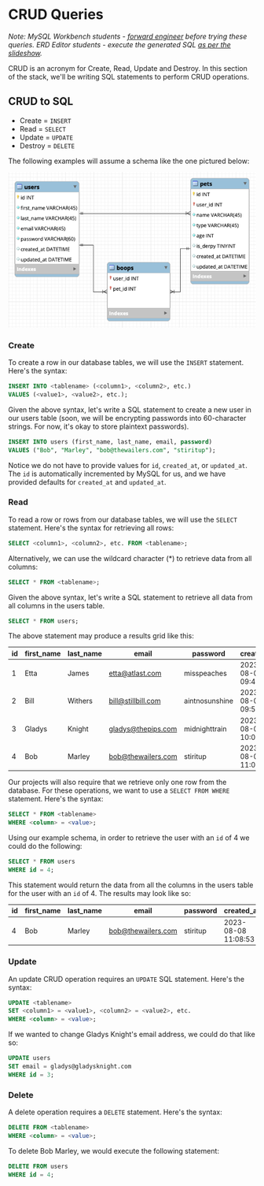 # CRUD Queries

*Note: MySQL Workbench students - [forward engineer](https://login.codingdojo.com/m/506/12462/87402) before trying these queries. ERD Editor students - execute the generated SQL [as per the slideshow](https://docs.google.com/presentation/d/1tY9dmx2ighhSHE5UXNkcMCW89beGezDZv2GGdiWwb74/edit#slide=id.g287d51aab8d_0_383).*

CRUD is an acronym for Create, Read, Update and Destroy. In this section of the stack, we'll be writing SQL statements to perform CRUD operations.

## CRUD to SQL

- Create = `INSERT`
- Read = `SELECT`
- Update = `UPDATE`
- Destroy = `DELETE`

The following examples will assume a schema like the one pictured below:

![Boops ERD](./erd.png)

### Create
To create a row in our database tables, we will use the `INSERT` statement. Here's the syntax:

```sql
INSERT INTO <tablename> (<column1>, <column2>, etc.)
VALUES (<value1>, <value2>, etc.);
```

Given the above syntax, let's write a SQL statement to create a new user in our users table (soon, we will be encrypting passwords into 60-character strings. For now, it's okay to store plaintext passwords).

```sql
INSERT INTO users (first_name, last_name, email, password)
VALUES ("Bob", "Marley", "bob@thewailers.com", "stiritup");
```

Notice we do not have to provide values for `id`, `created_at`, or `updated_at`. The `id` is automatically incremented by MySQL for us, and we have provided defaults for `created_at` and `updated_at`.

### Read
To read a row or rows from our database tables, we will use the `SELECT` statement. Here's the syntax for retrieving all rows:

```sql
SELECT <column1>, <column2>, etc. FROM <tablename>;
```

Alternatively, we can use the wildcard character (*) to retrieve data from all columns:

```sql
SELECT * FROM <tablename>;
```

Given the above syntax, let's write a SQL statement to retrieve all data from all columns in the users table.

```sql
SELECT * FROM users;
```

The above statement may produce a results grid like this:

| id  | first_name | last_name | email              | password       | created_at          | updated_at          |
| --- | ---------- | --------- | ------------------ | -------------- | ------------------- | ------------------- |
| 1   | Etta       | James     | etta@atlast.com    | misspeaches    | 2023-08-08 09:43:20 | 2023-08-08 09:43:20 |
| 2   | Bill       | Withers   | bill@stillbill.com | aintnosunshine | 2023-08-08 09:55:43 | 2023-08-08 09:55:43 |
| 3   | Gladys     | Knight    | gladys@thepips.com | midnighttrain  | 2023-08-08 10:05:27 | 2023-08-08 10:05:27 |
| 4   | Bob        | Marley    | bob@thewailers.com | stiritup       | 2023-08-08 11:08:53 | 2023-08-08 11:08:53 |

Our projects will also require that we retrieve only one row from the database. For these operations, we want to use a `SELECT FROM WHERE` statement. Here's the syntax:

```sql
SELECT * FROM <tablename>
WHERE <column> = <value>;
```

Using our example schema, in order to retrieve the user with an `id` of 4 we could do the following:

```sql
SELECT * FROM users
WHERE id = 4;
```

This statement would return the data from all the columns in the users table for the user with an `id` of 4. The results may look like so:

| id  | first_name | last_name | email              | password | created_at          | updated_at          |
| --- | ---------- | --------- | ------------------ | -------- | ------------------- | ------------------- |
| 4   | Bob        | Marley    | bob@thewailers.com | stiritup | 2023-08-08 11:08:53 | 2023-08-08 11:08:53 |

### Update

An update CRUD operation requires an `UPDATE` SQL statement. Here's the syntax:

```sql
UPDATE <tablename>
SET <column1> = <value1>, <column2> = <value2>, etc.
WHERE <column> = <value>;
```

If we wanted to change Gladys Knight's email address, we could do that like so:

```sql
UPDATE users
SET email = gladys@gladysknight.com
WHERE id = 3;
```

### Delete
A delete operation requires a `DELETE` statement. Here's the syntax:

```sql
DELETE FROM <tablename>
WHERE <column> = <value>;
```

To delete Bob Marley, we would execute the following statement:

```sql
DELETE FROM users
WHERE id = 4;
```
